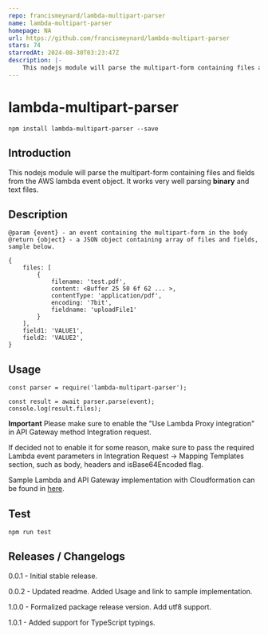 ```yaml
---
repo: francismeynard/lambda-multipart-parser
name: lambda-multipart-parser
homepage: NA
url: https://github.com/francismeynard/lambda-multipart-parser
stars: 74
starredAt: 2024-08-30T03:23:47Z
description: |-
    This nodejs module will parse the multipart-form containing files and fields from the AWS lambda event object. It works very well parsing binary and text files.
---
```


# lambda-multipart-parser
```
npm install lambda-multipart-parser --save
```

## Introduction
This nodejs module will parse the multipart-form containing files and fields from the AWS lambda event object. It works very well parsing **binary** and text files.

## Description
```
@param {event} - an event containing the multipart-form in the body
@return {object} - a JSON object containing array of files and fields, sample below.

{
    files: [
        {
            filename: 'test.pdf',
            content: <Buffer 25 50 6f 62 ... >,
            contentType: 'application/pdf',
            encoding: '7bit',
            fieldname: 'uploadFile1'
        }
    ],
    field1: 'VALUE1',
    field2: 'VALUE2',
}
```

## Usage
```
const parser = require('lambda-multipart-parser');

const result = await parser.parse(event);
console.log(result.files);
```

**Important**
Please make sure to enable the "Use Lambda Proxy integration" in API Gateway method Integration request. 

If decided not to enable it for some reason, make sure to pass the required Lambda event parameters in Integration Request -> Mapping Templates section, such as body, headers and isBase64Encoded flag.

Sample Lambda and API Gateway implementation with Cloudformation can be found in [here](http://francismeynard.github.io/aws-upload-document-service).

## Test
```
npm run test
```

## Releases / Changelogs

0.0.1 - Initial stable release.

0.0.2 - Updated readme. Added Usage and link to sample implementation.

1.0.0 - Formalized package release version. Add utf8 support.

1.0.1 - Added support for TypeScript typings.

